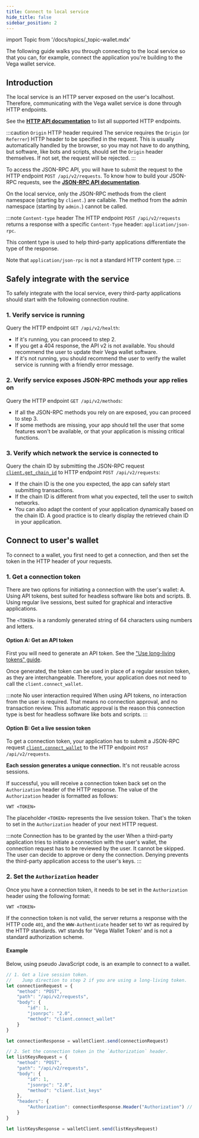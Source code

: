 ```yaml
---
title: Connect to local service
hide_title: false
sidebar_position: 2
---
```


import Topic from '/docs/topics/_topic-wallet.mdx'

<Topic />

The following guide walks you through connecting to the local service so that you can, for example, connect the application you're building to the Vega wallet service.

## Introduction

The local service is an HTTP server exposed on the user's localhost. Therefore, communicating with the Vega wallet service is done through HTTP endpoints.

See the **[HTTP API documentation](../reference/local-service/wallet-api.info.mdx)** to list all supported HTTP endpoints.

:::caution `Origin` HTTP header required
The service requires the `Origin` (or `Referrer`) HTTP header to be specified in the request. This is usually automatically handled by the browser, so you may not have to do anything, but software, like bots and scripts, should set the `Origin` header themselves. If not set, the request will be rejected.
:::

To access the JSON-RPC API, you will have to submit the request to the HTTP endpoint `POST /api/v2/requests`. To know how to build your JSON-RPC requests, see the **[JSON-RPC API documentation](../reference/core/json-rpc.md)**.

On the local service, only the JSON-RPC methods from the client namespace (starting by `client.`) are callable. The method from the admin namespace (starting by `admin.`) cannot be called.

:::note `Content-type` header
The HTTP endpoint `POST /api/v2/requests` returns a response with a specific `Content-Type` header: `application/json-rpc`.

This content type is used to help third-party applications differentiate the type of the response.

Note that `application/json-rpc` is not a standard HTTP content type.
:::

## Safely integrate with the service
To safely integrate with the local service, every third-party applications should start with the following connection routine.

### 1. Verify service is running
Query the HTTP endpoint `GET /api/v2/health`:

* If it's running, you can proceed to step 2.
* If you get a 404 response, the API v2 is not available. You should recommend the user to update their Vega wallet software.
* If it's not running, you should recommend the user to verify the wallet service is running with a friendly error message.

### 2. Verify service exposes JSON-RPC methods your app relies on
Query the HTTP endpoint `GET /api/v2/methods`:

* If all the JSON-RPC methods you rely on are exposed, you can proceed to step 3.
* If some methods are missing, your app should tell the user that some features won't be available, or that your application is missing critical functions.

### 3. Verify which network the service is connected to
Query the chain ID by submitting the JSON-RPC request [`client.get_chain_id`](../reference/core/json-rpc.md#clientgetchainid) to HTTP endpoint `POST /api/v2/requests`:

* If the chain ID is the one you expected, the app can safely start submitting transactions.
* If the chain ID is different from what you expected, tell the user to switch networks.
* You can also adapt the content of your application dynamically based on the chain ID. A good practice is to clearly display the retrieved chain ID in your application.

## Connect to user's wallet

To connect to a wallet, you first need to get a connection, and then set the token in the HTTP header of your requests.

### 1. Get a connection token

There are two options for initiating a connection with the user's wallet:
A. Using API tokens, best suited for headless software like bots and scripts. 
B. Using regular live sessions, best suited for graphical and interactive applications.

The `<TOKEN>` is a randomly generated string of 64 characters using numbers and letters.

#### Option A: Get an API token
First you will need to generate an API token. See the ["Use long-living tokens" guide](./use-long-living-tokens.md).

Once generated, the token can be used in place of a regular session token, as they are interchangeable. Therefore, your application does not need to call the `client.connect_wallet`.

:::note No user interaction required
When using API tokens, no interaction from the user is required. That means no connection approval, and no transaction review. This automatic approval is the reason this connection type is best for headless software like bots and scripts.
:::

#### Option B: Get a live session token
To get a connection token, your application has to submit a JSON-RPC request [`client.connect_wallet`](../reference/core/json-rpc.md#clientconnectwallet) to the HTTP endpoint `POST /api/v2/requests`.

**Each session generates a unique connection.** It's not reusable across sessions.

If successful, you will receive a connection token back set on the `Authorization` header of the HTTP response. The value of the `Authorization` header is formatted as follows:

```
VWT <TOKEN>
```

The placeholder `<TOKEN>` represents the live session token. That's the token to set in the `Authorization` header of your next HTTP request.  

:::note Connection has to be granted by the user
When a third-party application tries to initiate a connection with the user's wallet, the connection request has to be reviewed by the user. It cannot be skipped. The user can decide to approve or deny the connection. Denying prevents the third-party application access to the user's keys.
:::

### 2. Set the `Authorization` header
Once you have a connection token, it needs to be set in the `Authorization` header using the following format:

```
VWT <TOKEN>
```

If the connection token is not valid, the server returns a response with the HTTP code `401`, and the `WWW-Authenticate` header set to `VWT` as required by the HTTP standards. `VWT` stands for 'Vega Wallet Token' and is not a standard authorization scheme.

#### Example
Below, using pseudo JavaScript code, is an example to connect to a wallet.

```js
// 1. Get a live session token.
//    Jump direction to step 2 if you are using a long-living token.
let connectionRequest = {
    "method": "POST",
    "path": "/api/v2/requests",
    "body": {
        "id": 1,
        "jsonrpc": "2.0",
        "method": "client.connect_wallet"
    }
}

let connectionResponse = walletClient.send(connectionRequest)

// 2. Set the connection token in the `Authorization` header.
let listKeysRequest = {
    "method": "POST",
    "path": "/api/v2/requests",
    "body": {
        "id": 1,
        "jsonrpc": "2.0",
        "method": "client.list_keys"
    },
    "headers": {
        "Authorization": connectionResponse.Header("Authorization") // VWT xxxxx
    }
}

let listKeysResponse = walletClient.send(listKeysRequest)
```
